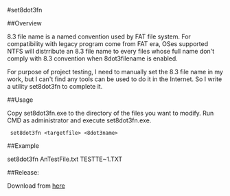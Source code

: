 #set8dot3fn

##Overview

8.3 file name is a named convention used by FAT file system. For compatibility with legacy program come from FAT era, OSes supported NTFS will distrribute an 8.3 file name to every files whose full name don't comply with 8.3 convention when 8dot3filename is enabled.

For purpose of project testing, I need to manually set the 8.3 file name in my work, but I can't find any tools can be used to do it in the Internet. So I write a utility set8dot3fn to complete it.


##Usage

Copy set8dot3fn.exe to the directory of the files you want to modify. Run CMD as administrator and execute set8dot3fn.exe.

     set8dot3fn <targetfile> <8dot3name>

 
##Example

 set8dot3fn AnTestFile.txt TESTTE~1.TXT

##Release:

Download from [here](http://gallery.technet.microsoft.com/A-utility-set8dot3fn-to-c53ef199)
